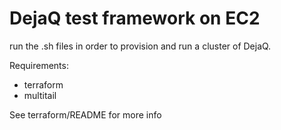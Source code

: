 # DejaQ test framework on EC2

run the .sh files in order to provision and run a cluster of DejaQ.

Requirements:
* terraform
* multitail

See terraform/README for more info 